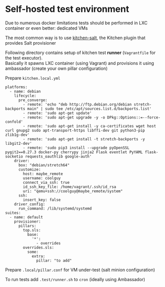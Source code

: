 # Self-hosted test environment
Due to numerous docker limitations tests should be performed in LXC container or even better: dedicated VMs

The most common way is to use [kitchen-salt](https://github.com/saltstack/kitchen-salt), the Kitchen plugin that provides Salt provisioner

Following directory contains setup of kitchen test **runner** (`Vagrantfile` for the test executor).  
Basically it spawns LXC container (using Vagrant) and provisions it using ambassador (create your own pillar configuration)

Prepare `kitchen.local.yml`
```
platforms:
  - name: debian
    lifecycle:
      pre_converge:
        - remote: 'echo "deb http://ftp.debian.org/debian stretch-backports main" | sudo tee /etc/apt/sources.list.d/backports.list'
        - remote: 'sudo apt-get update'
        - remote: 'sudo apt-get upgrade -y -o DPkg::Options::=--force-confold'
        - remote: 'sudo apt-get install -y ca-certificates wget host curl gnupg2 sudo apt-transport-https libffi-dev git python3-pip zlib1g-dev'
        - remote: 'sudo apt-get install -t stretch-backports -y libgit2-dev'
        - remote: 'sudo pip3 install --upgrade pyOpenSSL pygit2==0.27.3 docker-py cherrypy jinja2 Flask eventlet PyYAML flask-socketio requests_oauthlib google-auth'
    driver:
      box: "debian/stretch64"
      customize:
        host: maybe_remote
        username: coolguy
        connect_via_ssh: true
        id_ssh_key_file: /home/vagrant/.ssh/id_rsa
        uri: "qemu+ssh://coolguy@maybe_remote/system"
      ssh:
        insert_key: false
    driver_config:
      run_command: /lib/systemd/systemd
suites:
  - name: default
    provisioner:
      pillars:
        top.sls:
          base:
            '*':
              - overrides
        overrides.sls:
          some:
            extra:
              pillar: "to add"
```
Prepare `.local/pillar.conf` for VM under-test (salt minion configuration)

To run tests add `.test/runner.sh` to `cron` (ideally using Ambassador)
